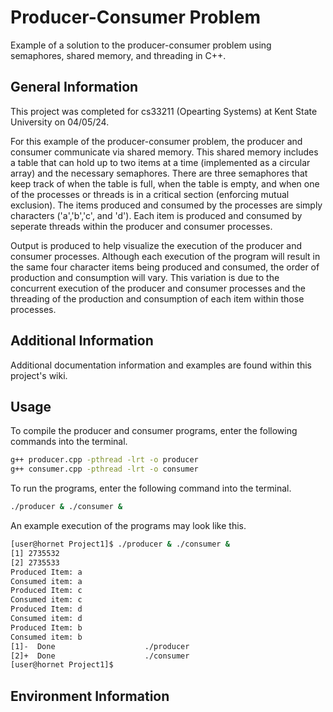 # Producer-Consumer Problem 

Example of a solution to the producer-consumer problem using semaphores, shared memory, and threading in C++. 

## General Information

This project was completed for cs33211 (Opearting Systems) at Kent State University on 04/05/24.

For this example of the producer-consumer problem, the producer and consumer communicate via shared memory. This shared memory includes a table that can hold up to two items at a time (implemented as a circular array) and the necessary semaphores. There are three semaphores that keep track of when the table is full, when the table is empty, and when one of the processes or threads is in a critical section (enforcing mutual exclusion). The items produced and consumed by the processes are simply characters ('a','b','c', and 'd'). Each item is produced and consumed by seperate threads within the producer and consumer processes. 

Output is produced to help visualize the execution of the producer and consumer processes. Although each execution of the program will result in the same four character items being produced and consumed, the order of production and consumption will vary. This variation is due to the concurrent execution of the producer and consumer processes and the threading of the production and consumption of each item within those processes.

## Additional Information

Additional documentation information and examples are found within this project's wiki.

## Usage

To compile the producer and consumer programs, enter the following commands into the terminal.
```bash
g++ producer.cpp -pthread -lrt -o producer
g++ consumer.cpp -pthread -lrt -o consumer
```

To run the programs, enter the following command into the terminal.
```bash
./producer & ./consumer &
```

An example execution of the programs may look like this.
```bash
[user@hornet Project1]$ ./producer & ./consumer &
[1] 2735532
[2] 2735533
Produced Item: a
Consumed item: a
Produced Item: c
Consumed item: c
Produced Item: d
Consumed item: d
Produced Item: b
Consumed item: b
[1]-  Done                    ./producer
[2]+  Done                    ./consumer
[user@hornet Project1]$
```

## Environment Information


